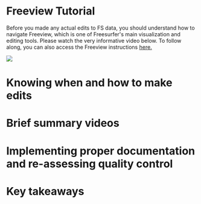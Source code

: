 # Freeview Tutorial
Before you made any actual edits to FS data, you should understand how to navigate Freeview, which is one of Freesurfer's main visualization and editing tools.  Please watch the very informative video below.  To follow along, you can also access the Freeview instructions [here.](https://surfer.nmr.mgh.harvard.edu/fswiki/FsTutorial/OutputData_freeview) 

[![](http://img.youtube.com/vi/Mv-ECowxq2o/0.jpg)](http://www.youtube.com/watch?v=Mv-ECowxq2o "")

# Knowing when and how to make edits

# Brief summary videos

# Implementing proper documentation and re-assessing quality control

# Key takeaways
